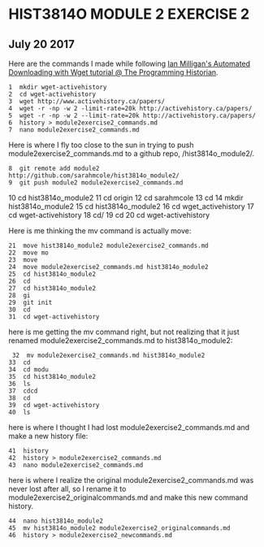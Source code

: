 # HIST3814O MODULE 2 EXERCISE 2
## July 20 2017

Here are the commands I made while following [Ian Milligan's Automated Downloading with Wget tutorial @ The Programming Historian](http://www.theprogramminghistorian.org/lessons/automated-downloading-with-wget).

    1  mkdir wget-activehistory
    2  cd wget-activehistory
    3  wget http://www.activehistory.ca/papers/
    4  wget -r -np -w 2 -limit-rate=20k http://activehistory.ca/papers/
    5  wget -r -np -w 2 --limit-rate=20k http://activehistory.ca/papers/
    6  history > module2exercise2_commands.md
    7  nano module2exercise2_commands.md

Here is where I fly too close to the sun in trying to push module2exercise2_commands.md to a github repo, /hist3814o_module2/.

    8  git remote add module2 http://github.com/sarahmcole/hist3814o_module2/
    9  git push module2 module2exercise2_commands.md
   10  cd hist3814o_module2
   11  cd origin
   12  cd sarahmcole
   13  cd
   14  mkdir hist3814o_module2
   15  cd hist3814o_module2
   16  cd wget_activehistory
   17  cd wget-activehistory
   18  cd/
   19  cd
   20  cd wget-activehistory

Here is me thinking the mv command is actually move:

    21  move hist3814o_module2 module2exercise2_commands.md
    22  move mo
    23  move
    24  move module2exercise2_commands.md hist3814o_module2
    25  cd hist3814o_module2
    26  cd
    27  cd hist3814o_module2
    28  gi
    29  git init
    30  cd
    31  cd wget-activehistory

here is me getting the mv command right, but not realizing that it just renamed module2exercise2_commands.md to hist3814o_module2:

     32  mv module2exercise2_commands.md hist3814o_module2
    33  cd
    34  cd modu
    35  cd hist3814o_module2
    36  ls
    37  cdcd
    38  cd
    39  cd wget-activehistory
    40  ls

here is where I thought I had lost module2exercise2_commands.md and make a new history file:

    41  history
    42  history > module2exercise2_commands.md
    43  nano module2exercise2_commands.md

here is where I realize the original module2exercise2_commands.md was never lost after all, so I rename it to module2exercise2_originalcommands.md and make this new command history.

    44  nano hist3814o_module2
    45  mv hist3814o_module2 module2exercise2_originalcommands.md
    46  history > module2exercise2_newcommands.md
